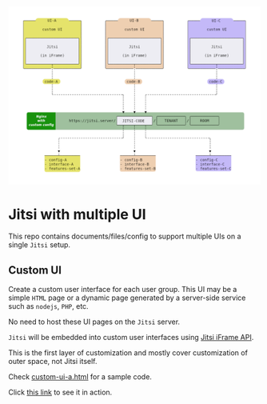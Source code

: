 ![Jitsi with multiple UI](docs/schema-multiple-ui.png)

# Jitsi with multiple UI

This repo contains documents/files/config to support multiple UIs on a single
`Jitsi` setup.

## Custom UI

Create a custom user interface for each user group. This UI may be a simple
`HTML` page or a dynamic page generated by a server-side service such as
`nodejs`, `PHP`, etc.

No need to host these UI pages on the `Jitsi` server.

`Jitsi` will be embedded into custom user interfaces using
[Jitsi iFrame API](https://jitsi.github.io/handbook/docs/dev-guide/dev-guide-iframe).

This is the first layer of customization and mostly cover customization of outer
space, not Jitsi itself.

Check [custom-ui-a.html](templates/custom-ui/custom-ui-a.html) for a sample
code.

Click
[this link](https://nordeck.github.io/jitsi-multiple-ui/templates/custom-ui/custom-ui-a.html)
to see it in action.
